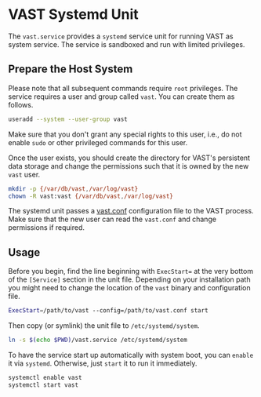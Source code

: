 VAST Systemd Unit
=================

The `vast.service` provides a `systemd` service unit for running VAST as system
service. The service is sandboxed and run with limited privileges.

## Prepare the Host System

Please note that all subsequent commands require `root` privileges. The service
requires a user and group called `vast`. You can create them as follows.

```bash
useradd --system --user-group vast
```

Make sure that you don't grant any special rights to this user, i.e., do not
enable `sudo` or other privileged commands for this user.

Once the user exists, you should create the directory for VAST's persistent data
storage and change the permissions such that it is owned by the new `vast` user.

```bash
mkdir -p {/var/db/vast,/var/log/vast}
chown -R vast:vast {/var/db/vast,/var/log/vast}
```

The systemd unit passes a
[vast.conf](https://github.com/tenzir/vast/tree/master/systemd/) configuration
file to the VAST process. Make sure that the new user can read the `vast.conf`
and change permissions if required.

## Usage

Before you begin, find the line beginning with `ExecStart=` at the very bottom
of the `[Service]` section in the unit file. Depending on your installation path
you might need to change the location of the `vast` binary and configuration
file.

```bash
ExecStart=/path/to/vast --config=/path/to/vast.conf start
```

Then copy (or symlink) the unit file to `/etc/systemd/system`.

```bash
ln -s $(echo $PWD)/vast.service /etc/systemd/system
```

To have the service start up automatically with system boot, you can `enable` it
via `systemd`. Otherwise, just `start` it to run it immediately.

```bash
systemctl enable vast
systemctl start vast
```

